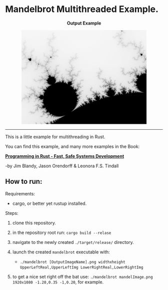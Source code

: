 # Mandelbrot Multithreaded Example.

<p align="center"><b>Output Example</b></p>
<p align="center">
    <img src="./mandel.png" width="400">
</p>

---

This is a little example for multithreading in Rust. 

You can find this example, and many more examples in the Book:

[**Programming in Rust - Fast, Safe Systems Development**](https://www.ebooks.com/en-us/book/210313783/programming-rust/jim-blandy/)

-by Jim Blandy, Jason Orendorff & Leonora F.S. Tindall

## How to run:


Requirements:
* cargo, or better yet rustup installed.

Steps:
1. clone this repository.
2. in the repository root run: ```cargo build --relase```
3. navigate to the newly created ```./target/release/``` directory.
4. launch the created ```mandelbrot``` executable with: 
    * ```./mandelbrot [OutputImageName].png widthxheight UpperLeftReal,UpperLeftImg LowerRightReal,LowerRightImg```

5. to get a nice set right off the bat use: ```./mandelbrot mandelImage.png 1920x1080 -1.20,0.35 -1,0.20```, for example.
